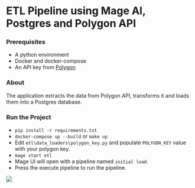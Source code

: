 # ETL Pipeline using Mage AI, Postgres and Polygon API

### Prerequisites

- A python environment
- Docker and docker-compose
- An API key from [Polygon](https://polygon.io/docs/stocks/getting-started)

### About

The application extracts the data from Polygon API, transforms it and loads them into a Postgres database.

### Run the Project

- ``pip install -r requirements.txt``
- ``docker-compose up --build`` or ``make up``
- Edit ``etl\data_loaders\polygon_key.py`` and populate `POLYGON_KEY` value with your polygon key.
- ``mage start etl``
- Mage UI will open with a pipeline named `initial load`.
- Press the execute pipeline to run the pipeline.

![](https://github.com/Aditya-Gupta1/etl-pipeline/blob/main/ezgif.com-gif-maker.gif)


